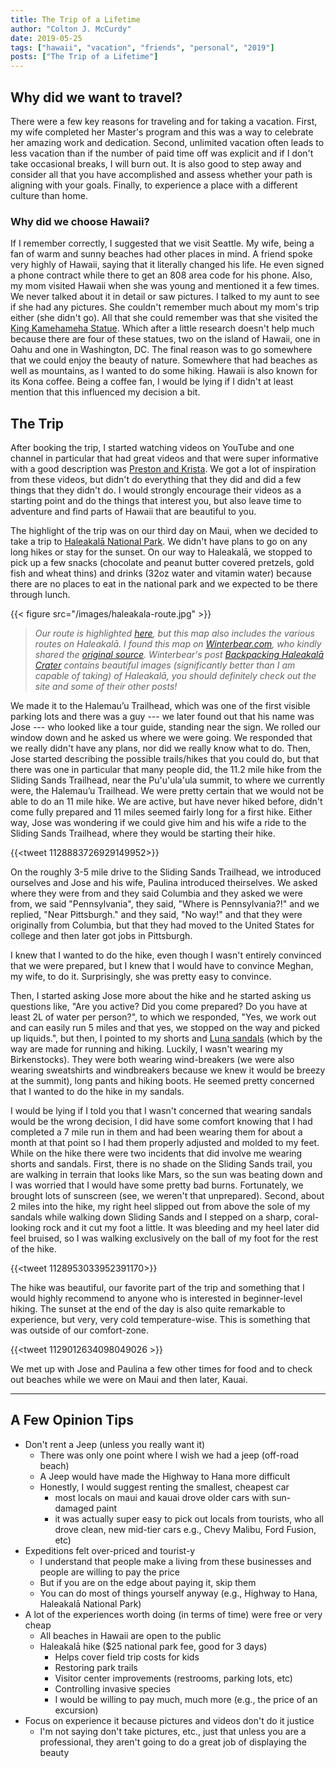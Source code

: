 ```yaml
---
title: The Trip of a Lifetime
author: "Colton J. McCurdy"
date: 2019-05-25
tags: ["hawaii", "vacation", "friends", "personal", "2019"]
posts: ["The Trip of a Lifetime"]
---
```


## Why did we want to travel?

There were a few key reasons for traveling and for taking a vacation. First,
my wife completed her Master's program and this was a way to celebrate her amazing
work and dedication. Second, unlimited vacation often leads to less vacation than if the number
of paid time off was explicit and if I don't take occasional breaks, I will burn
out. It is also good to step away and consider all that you have accomplished and
assess whether your path is aligning with your goals. Finally, to experience a
place with a different culture than home.

### Why did we choose Hawaii?

If I remember correctly, I suggested that we visit Seattle. My wife, being a
fan of warm and sunny beaches had other places in mind. A friend spoke very highly
of Hawaii, saying that it literally changed his life. He even signed a phone contract
while there to get an 808 area code for his phone. Also, my mom visited Hawaii when
she was young and mentioned it a few times. We never talked about it in detail or
saw pictures. I talked to my aunt to see if she had any pictures. She couldn't
remember much about my mom's trip either (she didn't go). All that she could remember
was that she visited the [King Kamehameha Statue](https://www.gohawaii.com/islands/oahu/regions/honolulu/king-kamehameha-statue).
Which after a little research doesn't help much because there are four of these statues,
two on the island of Hawaii, one in Oahu and one in Washington, DC. The final reason
was to go somewhere that we could enjoy the beauty of nature. Somewhere that had
beaches as well as mountains, as I wanted to do some hiking. Hawaii is also known
for its Kona coffee. Being a coffee fan, I would be lying if I didn't at least mention
that this influenced my decision a bit.

## The Trip

After booking the trip, I started watching videos on YouTube and one channel in particular that
had great videos and that were super informative with a good description was [Preston and Krista](https://www.youtube.com/channel/UCkIADRl3jDLuSGmd2O1a23A).
We got a lot of inspiration from these videos, but didn't do everything that they
did and did a few things that they didn't do. I would strongly encourage their videos as
a starting point and do the things that interest you, but also leave time to adventure
and find parts of Hawaii that are beautiful to you.

The highlight of the trip was on our third day on Maui, when we decided to take
a trip to [Haleakalā National Park](https://www.gohawaii.com/islands/maui/regions/upcountry-maui/haleakala-national-park).
We didn't have plans to go on any long hikes or stay for the sunset. On our way
to Haleakalā, we stopped to pick up a few snacks (chocolate and peanut butter covered pretzels,
gold fish and wheat thins) and drinks (32oz water and vitamin water) because there
are no places to eat in the national park and we expected to be there through lunch.

{{< figure src="/images/haleakala-route.jpg" >}}

> _Our route is highlighted [here](https://twitter.com/McCurdyColton/status/1129455010167705600),
> but this map also includes the various routes on Haleakalā. I found this map on
> [Winterbear.com](https://winterbear.com/trip-reports/backpacking-haleakala-crater/), who
> kindly shared the [original source](http://npmaps.com/wp-content/uploads/haleakala-map.pdf).
> Winterbear's post [Backpacking Haleakalā Crater](https://winterbear.com/trip-reports/backpacking-haleakala-crater/)
> contains beautiful images (significantly better than I am capable of taking) of
> Haleakalā, you should definitely check out the site and some of their other posts!_

We made it to the Halemau’u Trailhead, which was one of the first visible parking
lots and there was a guy --- we later found out that his name was Jose --- who looked
like a tour guide, standing near the sign. We rolled our window down and he asked
us where we were going. We responded that we really didn't have any plans,
nor did we really know what to do. Then, Jose started describing the possible trails/hikes
that you could do, but that there was one in particular that many people did, the
11.2 mile hike from the Sliding Sands Trailhead, near the Pu'u'ula'ula summit, to
where we currently were, the Halemau’u Trailhead. We were pretty certain that we
would not be able to do an 11 mile hike. We are active, but have never hiked before,
didn't come fully prepared and 11 miles seemed fairly long for a first hike. Either
way, Jose was wondering if we could give him and his wife a ride to the Sliding Sands
Trailhead, where they would be starting their hike.


{{<tweet 1128883726929149952>}}


On the roughly 3-5 mile drive to the Sliding Sands Trailhead, we introduced ourselves
and Jose and his wife, Paulina introduced theirselves. We asked where they were from
and they said Columbia and they asked we were from, we said "Pennsylvania", they
said, "Where is Pennsylvania?!" and we replied, "Near Pittsburgh." and they said,
"No way!" and that they were originally from Columbia, but that they had moved to
the United States for college and then later got jobs in Pittsburgh.

I knew that I wanted to do the hike, even though I wasn't entirely convinced that
we were prepared, but I knew that I would have to convince Meghan, my wife, to do
it. Surprisingly, she was pretty easy to convince.

Then, I started asking Jose more about the hike and he started asking us questions
like, "Are you active? Did you come prepared? Do you have at least 2L of water per
person?", to which we responded, "Yes, we work out and can easily
run 5 miles and that yes, we stopped on the way and picked up liquids.", but then,
I pointed to my shorts and [Luna sandals](https://lunasandals.com/) (which by the way are made for running and
hiking. Luckily, I wasn't wearing my Birkenstocks). They were both wearing
wind-breakers (we were also wearing sweatshirts and windbreakers because we knew
it would be breezy at the summit), long pants and hiking boots. He seemed pretty
concerned that I wanted to do the hike in my sandals.

I would be lying if I told you that I wasn't concerned that wearing sandals would be
the wrong decision, I did have some comfort knowing that I had completed a 7 mile
run in them and had been wearing them for about a month at that point so I had them
properly adjusted and molded to my feet. While on the hike there were two incidents
that did involve me wearing shorts and sandals. First, there is no shade on the
Sliding Sands trail, you are walking in terrain that looks like Mars, so the sun
was beating down and I was worried that I would have some pretty bad burns. Fortunately,
we brought lots of sunscreen (see, we weren't that unprepared). Second, about 2 miles
into the hike, my right heel slipped out from above the sole of my sandals while walking
down Sliding Sands and I stepped on a sharp, coral-looking rock and it cut my foot
a little. It was bleeding and my heel later did feel bruised, so I was walking
exclusively on the ball of my foot for the rest of the hike.

{{<tweet 1128953033952391170>}}

The hike was beautiful, our favorite part of the trip and something that I would
highly recommend to anyone who is interested in beginner-level hiking. The sunset
at the end of the day is also quite remarkable to experience, but very, very cold
temperature-wise. This is something that was outside of our comfort-zone.


{{<tweet 1129012634098049026 >}}


We met up with Jose and Paulina a few other times for food and to check out beaches
while we were on Maui and then later, Kauai.

---

## A Few Opinion Tips

+ Don't rent a Jeep (unless you really want it)
  + There was only one point where I wish we had a jeep (off-road beach)
  + A Jeep would have made the Highway to Hana more difficult
  + Honestly, I would suggest renting the smallest, cheapest car
    + most locals on maui and kauai drove older cars with sun-damaged paint
    + it was actually super easy to pick out locals from tourists, who all drove clean,
      new mid-tier cars e.g., Chevy Malibu, Ford Fusion, etc)
+ Expeditions felt over-priced and tourist-y
  + I understand that people make a living from these businesses and people are willing to pay the price
  + But if you are on the edge about paying it, skip them
  + You can do most of things yourself anyway (e.g., Highway to Hana, Haleakalā National Park)
+ A lot of the experiences worth doing (in terms of time) were free or very cheap
  + All beaches in Hawaii are open to the public
  + Haleakalā hike ($25 national park fee, good for 3 days)
    + Helps cover field trip costs for kids
    + Restoring park trails
    + Visitor center improvements (restrooms, parking lots, etc)
    + Controlling invasive species
    + I would be willing to pay much, much more (e.g., the price of an excursion)
+ Focus on experience it because pictures and videos don't do it justice
  + I'm not saying don't take pictures, etc., just that unless you are a professional, they aren't going to do a great job of displaying the beauty
